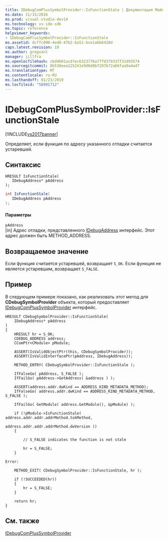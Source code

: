 ```yaml
---
title: IDebugComPlusSymbolProvider::IsFunctionStale | Документация Майкрософт
ms.date: 11/15/2016
ms.prod: visual-studio-dev14
ms.technology: vs-ide-sdk
ms.topic: reference
helpviewer_keywords:
- IDebugComPlusSymbolProvider::IsFunctionStale
ms.assetid: dcffc090-4ed8-47b2-ba51-bce1a6b6428d
caps.latest.revision: 10
ms.author: gregvanl
manager: jillfra
ms.openlocfilehash: cbd4601acd7ec6323776a7ffd37933ff31d93574
ms.sourcegitcommit: 8b538eea125241e9d6d8b7297b72a66faa9a4a47
ms.translationtype: MT
ms.contentlocale: ru-RU
ms.lasthandoff: 01/23/2019
ms.locfileid: "58991712"
---
```

# <a name="idebugcomplussymbolproviderisfunctionstale"></a>IDebugComPlusSymbolProvider::IsFunctionStale
[!INCLUDE[vs2017banner](../../../includes/vs2017banner.md)]

Определяет, если функция по адресу указанного отладки считается устаревшей.  
  
## <a name="syntax"></a>Синтаксис  
  
```cpp#  
HRESULT IsFunctionStale(  
   IDebugAddress* pAddress  
);  
```  
  
```csharp  
int IsFunctionStale(  
   IDebugAddress pAddress  
);  
```  
  
#### <a name="parameters"></a>Параметры  
 `pAddress`  
 [in] Адрес отладки, представленного [IDebugAddress](../../../extensibility/debugger/reference/idebugaddress.md) интерфейс. Этот адрес должен быть METHOD_ADDRESS.  
  
## <a name="return-value"></a>Возвращаемое значение  
 Если функция считается устаревшей, возвращает `S_OK`. Если функция не является устаревшим, возвращает `S_FALSE`.  
  
## <a name="example"></a>Пример  
 В следующем примере показано, как реализовать этот метод для **CDebugSymbolProvider** объекта, который предоставляет [IDebugComPlusSymbolProvider](../../../extensibility/debugger/reference/idebugcomplussymbolprovider.md) интерфейс.  
  
```cpp#  
HRESULT CDebugSymbolProvider::IsFunctionStale(  
    IDebugAddress* pAddress  
)  
{  
    HRESULT hr = S_OK;  
    CDEBUG_ADDRESS address;  
    CComPtr<CModule> pModule;  
  
    ASSERT(IsValidObjectPtr(this, CDebugSymbolProvider));  
    ASSERT(IsValidInterfacePtr(pAddress, IDebugAddress));  
  
    METHOD_ENTRY( CDebugSymbolProvider::IsFunctionStale );  
  
    IfFalseGo( pAddress, S_FALSE );  
    IfFailGo( pAddress->GetAddress( &address ) );  
  
    ASSERT(address.addr.dwKind == ADDRESS_KIND_METADATA_METHOD);  
    IfFalseGo( address.addr.dwKind == ADDRESS_KIND_METADATA_METHOD, S_FALSE );  
  
    IfFailGo( GetModule( address.GetModule(), &pModule) );  
  
    if (!pModule->IsFunctionStale( address.addr.addr.addrMethod.tokMethod,  
                                   address.addr.addr.addrMethod.dwVersion ))  
    {  
  
        // S_FALSE indicates the function is not stale  
  
        hr = S_FALSE;  
    }  
  
Error:  
  
    METHOD_EXIT( CDebugSymbolProvider::IsFunctionStale, hr );  
  
    if (!SUCCEEDED(hr))  
    {  
        hr = S_FALSE;  
    }  
  
    return hr;  
}  
```  
  
## <a name="see-also"></a>См. также  
 [IDebugComPlusSymbolProvider](../../../extensibility/debugger/reference/idebugcomplussymbolprovider.md)
